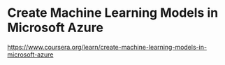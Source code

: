 # Create Machine Learning Models in Microsoft Azure
https://www.coursera.org/learn/create-machine-learning-models-in-microsoft-azure
